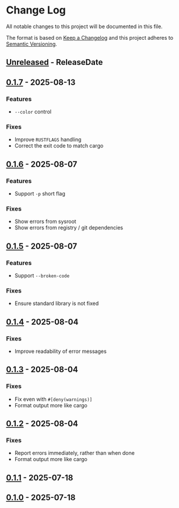# Change Log
All notable changes to this project will be documented in this file.

The format is based on [Keep a Changelog](https://keepachangelog.com/)
and this project adheres to [Semantic Versioning](https://semver.org/).

<!-- next-header -->
## [Unreleased] - ReleaseDate

## [0.1.7] - 2025-08-13

### Features

- `--color` control

### Fixes

- Improve `RUSTFLAGS` handling
- Correct the exit code to match cargo

## [0.1.6] - 2025-08-07

### Features

- Support `-p` short flag

### Fixes

- Show errors from sysroot
- Show errors from registry / git dependencies

## [0.1.5] - 2025-08-07

### Features

- Support `--broken-code`

### Fixes

- Ensure standard library is not fixed

## [0.1.4] - 2025-08-04

### Fixes

- Improve readability of error messages

## [0.1.3] - 2025-08-04

### Fixes

- Fix even with `#[deny(warnings)]`
- Format output more like cargo

## [0.1.2] - 2025-08-04

### Fixes

- Report errors immediately, rather than when done
- Format output more like cargo

## [0.1.1] - 2025-07-18

## [0.1.0] - 2025-07-18

<!-- next-url -->
[Unreleased]: https://github.com/crate-ci/cargo-fixit/compare/v0.1.7...HEAD
[0.1.7]: https://github.com/crate-ci/cargo-fixit/compare/v0.1.6...v0.1.7
[0.1.6]: https://github.com/crate-ci/cargo-fixit/compare/v0.1.5...v0.1.6
[0.1.5]: https://github.com/crate-ci/cargo-fixit/compare/v0.1.4...v0.1.5
[0.1.4]: https://github.com/crate-ci/cargo-fixit/compare/v0.1.3...v0.1.4
[0.1.3]: https://github.com/crate-ci/cargo-fixit/compare/v0.1.2...v0.1.3
[0.1.2]: https://github.com/crate-ci/cargo-fixit/compare/v0.1.1...v0.1.2
[0.1.1]: https://github.com/crate-ci/cargo-fixit/compare/v0.1.0...v0.1.1
[0.1.0]: https://github.com/crate-ci/cargo-fixit/compare/904e75e...v0.1.0
